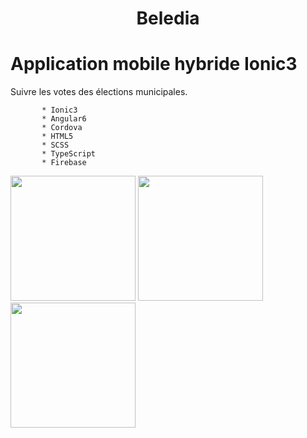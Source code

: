 

<h1 align="center">Beledia</h1>

# Application mobile hybride Ionic3

Suivre les votes des élections municipales.


           * Ionic3
           * Angular6
           * Cordova
           * HTML5
           * SCSS
           * TypeScript
           * Firebase
           
           
           

  <img src="https://i.ibb.co/ctRhYrv/1.png" width="200">
 
  <img src="https://i.ibb.co/vJ18qd5/2.png" width="200">
  
  <img src="https://i.ibb.co/NjFgVfp/3.jpg" width="200">




  
  
  
  
  
  
  
  
  
  
  
  
  
  
   
   
   
   

  


